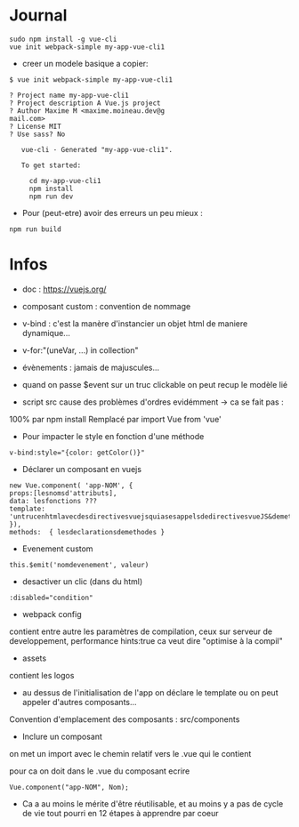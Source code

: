 # Journal

```
sudo npm install -g vue-cli
vue init webpack-simple my-app-vue-cli1
```

* creer un modele basique a copier: 

```
$ vue init webpack-simple my-app-vue-cli1

? Project name my-app-vue-cli1
? Project description A Vue.js project
? Author Maxime M <maxime.moineau.dev@g
mail.com>
? License MIT
? Use sass? No

   vue-cli · Generated "my-app-vue-cli1".

   To get started:
   
     cd my-app-vue-cli1
     npm install
     npm run dev
```

* Pour (peut-etre) avoir des erreurs un peu mieux :

```
npm run build
```

# Infos

* doc : https://vuejs.org/ 

* composant custom : convention de nommage <app-NOM></app-NOM>

* v-bind : c'est la manère d'instancier un objet html de maniere dynamique...

* v-for:"(uneVar, ...) in collection"

* évènements : jamais de majuscules...

* quand on passe $event sur un truc clickable on peut recup le modèle lié

* script src cause des problèmes d'ordres evidémment -> ca se fait pas : 

100% par npm install
Remplacé par import Vue from 'vue'

* Pour impacter le style en fonction d'une méthode 

```
v-bind:style="{color: getColor()}"
```

* Déclarer un composant en vuejs

```
new Vue.component( 'app-NOM', {
props:[lesnomsd'attributs],
data: lesfonctions ???
template: 'untrucenhtmlavecdesdirectivesvuejsquiasesappelsdedirectivesvueJS&demethods'
}),
methods:  { lesdeclarationsdemethodes }
```

* Evenement custom

```
this.$emit('nomdevenement', valeur)
```

* desactiver un clic (dans du html)

```
:disabled="condition"

```

* webpack config 

contient entre autre les paramètres de compilation, ceux sur serveur de developpement, performance hints:true ca veut dire "optimise à la compil"

* assets 

contient les logos

* au dessus de l'initialisation de l'app on déclare le template ou on peut appeler d'autres composants...

Convention d'emplacement des composants : src/components

* Inclure un composant

on met un import avec le chemin relatif vers le .vue qui le contient

pour ca on doit dans le .vue du composant ecrire

```
Vue.component("app-NOM", Nom);
```

* Ca a au moins le mérite d'être réutilisable, et au moins y a pas de cycle de vie tout pourri en 12 étapes à apprendre par coeur